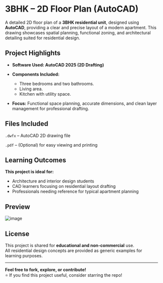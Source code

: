 # 3BHK – 2D Floor Plan (AutoCAD)

A detailed 2D floor plan of a **3BHK residential unit**, designed using **AutoCAD**, providing a clear and precise layout of a modern apartment. This drawing showcases spatial planning, functional zoning, and architectural detailing suited for residential design.

## Project Highlights
- **Software Used: AutoCAD 2025 (2D Drafting)**
- **Components Included:**
  - Three bedrooms and two bathrooms.
  - Living area.
  - Kitchen with utility space.
    
- **Focus:** Functional space planning, accurate dimensions, and clean layer management for professional drafting.

## Files Included
`.dwfx` – AutoCAD 2D drawing file

`.pdf` – (Optional) for easy viewing and printing

## Learning Outcomes
**This project is ideal for:**
- Architecture and interior design students  
- CAD learners focusing on residential layout drafting  
- Professionals needing reference for typical apartment planning

## Preview
![image](https://github.com/user-attachments/assets/11537226-e5ff-40f2-a12d-61af525c30fb)


## License

This project is shared for **educational and non-commercial** use.  
All residential design concepts are provided as generic examples for learning purposes.

---

**Feel free to fork, explore, or contribute!**  
⭐ If you find this project useful, consider starring the repo!
